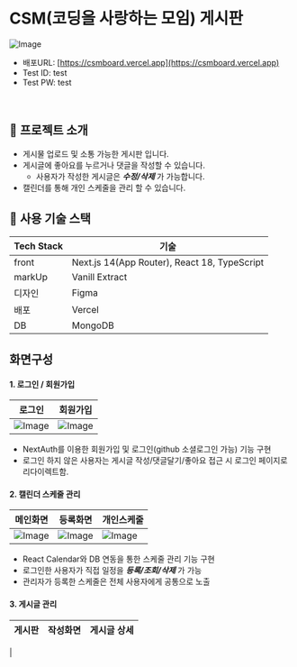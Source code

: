 # CSM(코딩을 사랑하는 모임) 게시판
![Image](https://github.com/user-attachments/assets/9e4822aa-adc1-4129-9184-db32b929f491)

- 배포URL: [https://csmboard.vercel.app](https://csmboard.vercel.app)
- Test ID: test
- Test PW: test

<br />

## 📌 프로젝트 소개
- 게시물 업로드 및 소통 가능한 게시판 입니다.
- 게시글에 좋아요를 누르거나 댓글을 작성할 수 있습니다.
    * 사용자가 작성한 게시글은 ***수정/삭제*** 가 가능합니다.
- 캘린더를 통해 개인 스케줄을 관리 할 수 있습니다.


## 🔧 사용 기술 스택
|Tech Stack|기술|
|---|---|
|front|Next.js 14(App Router), React 18, TypeScript|
|markUp|Vanill Extract|
|디자인|Figma| 
|배포|Vercel|
|DB|MongoDB|

## 화면구성
#### 1. 로그인 / 회원가입
|로그인|회원가입|
|---|---|
|![Image](https://github.com/user-attachments/assets/d598b761-1143-4ac3-b8a4-23fd669a791d)|![Image](https://github.com/user-attachments/assets/0e3ce88a-37ea-400e-8374-bb8489b540ad)|
- NextAuth를 이용한 회원가입 및 로그인(github 소셜로그인 가능) 기능 구현
- 로그인 하지 않은 사용자는 게시글 작성/댓글달기/좋아요 접근 시 로그인 페이지로 리다이렉트함.

#### 2. 캘린더 스케줄 관리
|메인화면|등록화면|개인스케줄|
|---|---|---|
|![Image](https://github.com/user-attachments/assets/21518fa6-cd2d-4115-b2bf-fa50ff6ff145)|![Image](https://github.com/user-attachments/assets/04050c28-b5f5-4023-b2eb-54de4a365f75)|![Image](https://github.com/user-attachments/assets/3d2cb317-07c8-4c27-a52f-208a60e860b5)|
- React Calendar와 DB 연동을 통한 스케줄 관리 기능 구현
- 로그인한 사용자가 직접 일정을 ***등록/조회/삭제*** 가 가능
- 관리자가 등록한 스케줄은 전체 사용자에게 공통으로 노출

#### 3. 게시글 관리
|게시판|작성화면|게시글 상세|
|---|---|---|
|
